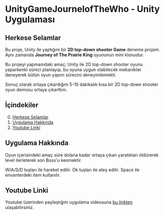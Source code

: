 # UnityGameJournelofTheWho - Unity Uygulaması

## Herkese Selamlar

Bu proje, Unity ile yaptığım bir **2D top-down shooter Game** deneme projem. Aynı zamanda **Journey of The Prairie King** oyununun mini klonudur.

Bu projeyi yapmamdaki amaç; Unity ile 2D top-down shooter oyunu yaparkenki süreci planlayıp, bu oyuna uygun olabilecek mekanikler deneyerek bütün oyun yapım sürecini deneyimlemekti.

Sonuç olarak ortaya çıkardığım 5-10 dakikalık kısa bir 2D top-down shooter oyun demosu ortaya çıkarttım.
## İçindekiler

0. [Herkese Selamlar](#herkese-selamlar)
1. [Uygulama Hakkında](#uygulama-hakkında)
2. [Youtube Linki](#youtube-linki)

## Uygulama Hakkında

Oyun içerisindeki amaç süre dolana kadar ortaya çıkan yaratıkları öldürerek level ilerleterek son Boss'u kesmektir.

W/A/S/D tuşları ile hareket edilir. Ok tuşları ile ateş edilir. Space ile envanterdeki item kullanılır.

## Youtube Linki

Youtube üzerinden paylaştığım uygulama videosuna [bu linkten](https://youtu.be/S3d-a2jfV0w) ulaşabilirsiniz.
